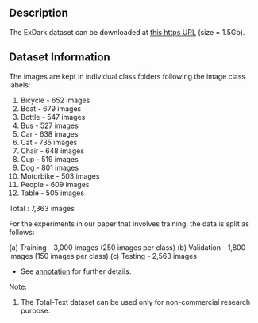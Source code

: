 ## Description

The ExDark dataset can be downloaded at [this https URL](http://www.cs-chan.com/source/CVIU/ExDark.zip) (size = 1.5Gb).


## Dataset Information

The images are kept in individual class folders following the image class labels:
1. Bicycle - 652 images
2. Boat - 679 images
3. Bottle - 547 images
4. Bus - 527 images
5. Car - 638 images
6. Cat - 735 images
7. Chair - 648 images
8. Cup - 519 images
9. Dog - 801 images
10. Motorbike - 503 images
11. People - 609 images
12. Table - 505 images 

Total : 7,363 images

For the experiments in our paper that involves training, the data is split as follows:

(a) Training - 3,000 images (250 images per class)
(b) Validation - 1,800 images (150 images per class)
(c) Testing - 2,563 images

* See [annotation](https://github.com/cs-chan/Exclusively-Dark-Image-Dataset/blob/master/Groundtruth/imageclasslist.txt) for further details.

Note:
1. The Total-Text dataset can be used only for non-commercial research purpose.
